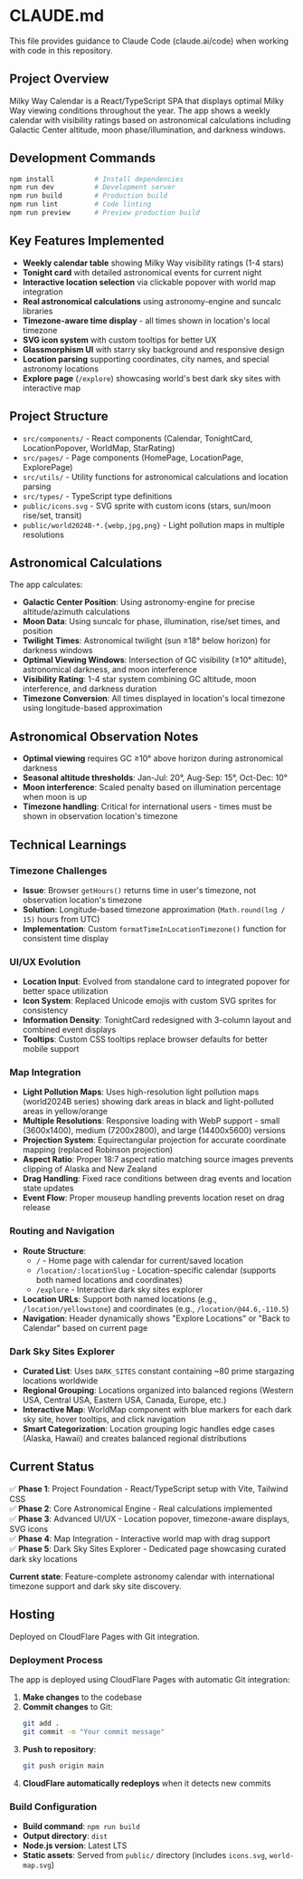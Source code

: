 # CLAUDE.md

This file provides guidance to Claude Code (claude.ai/code) when working with code in this repository.

## Project Overview

Milky Way Calendar is a React/TypeScript SPA that displays optimal Milky Way viewing conditions throughout the year. The app shows a weekly calendar with visibility ratings based on astronomical calculations including Galactic Center altitude, moon phase/illumination, and darkness windows.

## Development Commands

```bash
npm install          # Install dependencies
npm run dev          # Development server
npm run build        # Production build
npm run lint         # Code linting
npm run preview      # Preview production build
```

## Key Features Implemented

- **Weekly calendar table** showing Milky Way visibility ratings (1-4 stars)
- **Tonight card** with detailed astronomical events for current night
- **Interactive location selection** via clickable popover with world map integration
- **Real astronomical calculations** using astronomy-engine and suncalc libraries
- **Timezone-aware time display** - all times shown in location's local timezone
- **SVG icon system** with custom tooltips for better UX
- **Glassmorphism UI** with starry sky background and responsive design
- **Location parsing** supporting coordinates, city names, and special astronomy locations
- **Explore page** (`/explore`) showcasing world's best dark sky sites with interactive map

## Project Structure

- `src/components/` - React components (Calendar, TonightCard, LocationPopover, WorldMap, StarRating)
- `src/pages/` - Page components (HomePage, LocationPage, ExplorePage)
- `src/utils/` - Utility functions for astronomical calculations and location parsing
- `src/types/` - TypeScript type definitions
- `public/icons.svg` - SVG sprite with custom icons (stars, sun/moon rise/set, transit)
- `public/world2024B-*.{webp,jpg,png}` - Light pollution maps in multiple resolutions

## Astronomical Calculations

The app calculates:

- **Galactic Center Position**: Using astronomy-engine for precise altitude/azimuth calculations
- **Moon Data**: Using suncalc for phase, illumination, rise/set times, and position
- **Twilight Times**: Astronomical twilight (sun ≥18° below horizon) for darkness windows
- **Optimal Viewing Windows**: Intersection of GC visibility (≥10° altitude), astronomical darkness, and moon interference
- **Visibility Rating**: 1-4 star system combining GC altitude, moon interference, and darkness duration
- **Timezone Conversion**: All times displayed in location's local timezone using longitude-based approximation

## Astronomical Observation Notes

- **Optimal viewing** requires GC ≥10° above horizon during astronomical darkness
- **Seasonal altitude thresholds**: Jan-Jul: 20°, Aug-Sep: 15°, Oct-Dec: 10°
- **Moon interference**: Scaled penalty based on illumination percentage when moon is up
- **Timezone handling**: Critical for international users - times must be shown in observation location's timezone

## Technical Learnings

### Timezone Challenges
- **Issue**: Browser `getHours()` returns time in user's timezone, not observation location's timezone
- **Solution**: Longitude-based timezone approximation (`Math.round(lng / 15)` hours from UTC)
- **Implementation**: Custom `formatTimeInLocationTimezone()` function for consistent time display

### UI/UX Evolution
- **Location Input**: Evolved from standalone card to integrated popover for better space utilization
- **Icon System**: Replaced Unicode emojis with custom SVG sprites for consistency
- **Information Density**: TonightCard redesigned with 3-column layout and combined event displays
- **Tooltips**: Custom CSS tooltips replace browser defaults for better mobile support

### Map Integration
- **Light Pollution Maps**: Uses high-resolution light pollution maps (world2024B series) showing dark areas in black and light-polluted areas in yellow/orange
- **Multiple Resolutions**: Responsive loading with WebP support - small (3600x1400), medium (7200x2800), and large (14400x5600) versions
- **Projection System**: Equirectangular projection for accurate coordinate mapping (replaced Robinson projection)
- **Aspect Ratio**: Proper 18:7 aspect ratio matching source images prevents clipping of Alaska and New Zealand
- **Drag Handling**: Fixed race conditions between drag events and location state updates
- **Event Flow**: Proper mouseup handling prevents location reset on drag release

### Routing and Navigation
- **Route Structure**: 
  - `/` - Home page with calendar for current/saved location
  - `/location/:locationSlug` - Location-specific calendar (supports both named locations and coordinates)
  - `/explore` - Interactive dark sky sites explorer
- **Location URLs**: Support both named locations (e.g., `/location/yellowstone`) and coordinates (e.g., `/location/@44.6,-110.5`)
- **Navigation**: Header dynamically shows "Explore Locations" or "Back to Calendar" based on current page

### Dark Sky Sites Explorer
- **Curated List**: Uses `DARK_SITES` constant containing ~80 prime stargazing locations worldwide
- **Regional Grouping**: Locations organized into balanced regions (Western USA, Central USA, Eastern USA, Canada, Europe, etc.)
- **Interactive Map**: WorldMap component with blue markers for each dark sky site, hover tooltips, and click navigation
- **Smart Categorization**: Location grouping logic handles edge cases (Alaska, Hawaii) and creates balanced regional distributions

## Current Status

✅ **Phase 1**: Project Foundation - React/TypeScript setup with Vite, Tailwind CSS  
✅ **Phase 2**: Core Astronomical Engine - Real calculations implemented  
✅ **Phase 3**: Advanced UI/UX - Location popover, timezone-aware displays, SVG icons  
✅ **Phase 4**: Map Integration - Interactive world map with drag support  
✅ **Phase 5**: Dark Sky Sites Explorer - Dedicated page showcasing curated dark sky locations

**Current state**: Feature-complete astronomy calendar with international timezone support and dark sky site discovery.

## Hosting

Deployed on CloudFlare Pages with Git integration.

### Deployment Process

The app is deployed using CloudFlare Pages with automatic Git integration:

1. **Make changes** to the codebase
2. **Commit changes** to Git:
   ```bash
   git add .
   git commit -m "Your commit message"
   ```
3. **Push to repository**:
   ```bash
   git push origin main
   ```
4. **CloudFlare automatically redeploys** when it detects new commits

### Build Configuration

- **Build command**: `npm run build`
- **Output directory**: `dist`
- **Node.js version**: Latest LTS
- **Static assets**: Served from `public/` directory (includes `icons.svg`, `world-map.svg`)